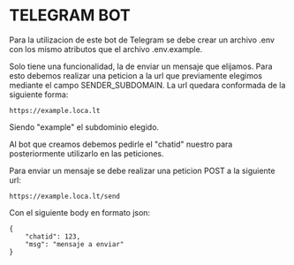 # TELEGRAM BOT

Para la utilizacion de este bot de Telegram se debe crear un archivo .env con los mismo atributos que el archivo .env.example.

Solo tiene una funcionalidad, la de enviar un mensaje que elijamos. Para esto debemos realizar una peticion a la url que previamente elegimos mediante el campo SENDER_SUBDOMAIN.
La url quedara conformada de la siguiente forma:
```
https://example.loca.lt
```
Siendo "example" el subdominio elegido.

Al bot que creamos debemos pedirle el "chatid" nuestro para posteriormente utilizarlo en las peticiones.

Para enviar un mensaje se debe realizar una peticion POST a la siguiente url:
```
https://example.loca.lt/send
```
Con el siguiente body en formato json:
```
{
    "chatid": 123,
    "msg": "mensaje a enviar"
}
```